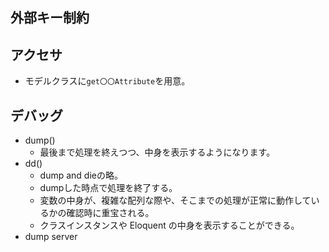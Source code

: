 ## 外部キー制約

## アクセサ
- モデルクラスに`get〇〇Attribute`を用意。

## デバッグ
- dump()  
  - 最後まで処理を終えつつ、中身を表示するようになります。
- dd()  
  - dump and dieの略。
  - dumpした時点で処理を終了する。
  - 変数の中身が、複雑な配列な際や、そこまでの処理が正常に動作しているかの確認時に重宝される。
  - クラスインスタンスや Eloquent の中身を表示することができる。
- dump server
